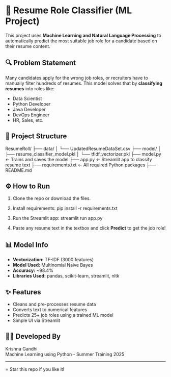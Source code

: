 # 🧠 Resume Role Classifier (ML Project)

This project uses **Machine Learning and Natural Language Processing** to automatically predict the most suitable job role for a candidate based on their resume content.

## 🔍 Problem Statement
Many candidates apply for the wrong job roles, or recruiters have to manually filter hundreds of resumes. This model solves that by **classifying resumes** into roles like:
- Data Scientist
- Python Developer
- Java Developer
- DevOps Engineer
- HR, Sales, etc.

## 📁 Project Structure

ResumeRoll/
├── data/
│ └── UpdatedResumeDataSet.csv
├── model/
│ ├── resume_classifier_model.pkl
│ └── tfidf_vectorizer.pkl
├── model.py ← Trains and saves the model
├── app.py ← Streamlit app to classify resume text
├── requirements.txt ← All required Python packages
├── README.md

## ⚙️ How to Run

1. Clone the repo or download the files.
2. Install requirements: pip install -r requirements.txt
3. Run the Streamlit app: streamlit run app.py

4. Paste any resume text in the textbox and click **Predict** to get the job role!

## 📊 Model Info

- **Vectorization:** TF-IDF (3000 features)
- **Model Used:** Multinomial Naive Bayes
- **Accuracy:** ~98.4%
- **Libraries Used:** pandas, scikit-learn, streamlit, nltk

## ✨ Features

- Cleans and pre-processes resume data
- Converts text to numerical features
- Predicts 25+ job roles using a trained ML model
- Simple UI via Streamlit

## 👨‍💻 Developed By

Krishna Gandhi  
Machine Learning using Python - Summer Training 2025

---

⭐️ Star this repo if you like it!
